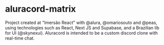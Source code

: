 # aluracord-matrix
Project created at "Imersão React" with @alura, @omariosouto and @peas, 
using technologies such as React, Next JS and Supabase, 
and a Brazilian lib for UI (@skynexui).
Aluracord is intended to be a custom discord clone with real-time chat.
